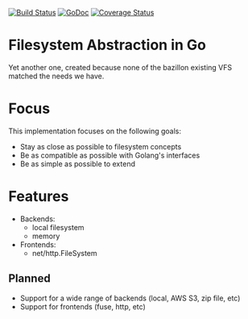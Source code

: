 [![Build Status](https://travis-ci.org/KarpelesLab/vfs.svg)](https://travis-ci.org/KarpelesLab/vfs)
[![GoDoc](https://godoc.org/github.com/KarpelesLab/vfs?status.svg)](https://godoc.org/github.com/KarpelesLab/vfs)
[![Coverage Status](https://coveralls.io/repos/github/KarpelesLab/vfs/badge.svg?branch=master)](https://coveralls.io/github/KarpelesLab/vfs?branch=master)

# Filesystem Abstraction in Go

Yet another one, created because none of the bazillon existing VFS matched
the needs we have.

# Focus

This implementation focuses on the following goals:

* Stay as close as possible to filesystem concepts
* Be as compatible as possible with Golang's interfaces
* Be as simple as possible to extend

# Features

* Backends:
  * local filesystem
  * memory
* Frontends:
  * net/http.FileSystem

## Planned

* Support for a wide range of backends (local, AWS S3, zip file, etc)
* Support for frontends (fuse, http, etc)
